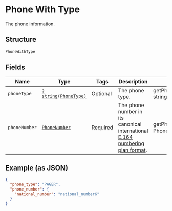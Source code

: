 
# Phone With Type

The phone information.

## Structure

`PhoneWithType`

## Fields

| Name | Type | Tags | Description | Getter | Setter |
|  --- | --- | --- | --- | --- | --- |
| `phoneType` | [`?string(PhoneType)`](../../doc/models/phone-type.md) | Optional | The phone type. | getPhoneType(): ?string | setPhoneType(?string phoneType): void |
| `phoneNumber` | [`PhoneNumber`](../../doc/models/phone-number.md) | Required | The phone number in its canonical international [E.164 numbering plan format](https://www.itu.int/rec/T-REC-E.164/en). | getPhoneNumber(): PhoneNumber | setPhoneNumber(PhoneNumber phoneNumber): void |

## Example (as JSON)

```json
{
  "phone_type": "PAGER",
  "phone_number": {
    "national_number": "national_number6"
  }
}
```

